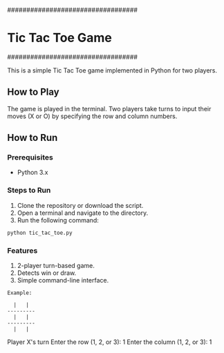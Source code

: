 ##################################
#      Tic Tac Toe Game       #
##################################


This is a simple Tic Tac Toe game implemented in Python for two players.

##  How to Play  ##

The game is played in the terminal. Two players take turns to input their moves (X or O) by specifying the row and column numbers.

##  How to Run  ##

###  Prerequisites  ###
- Python 3.x

###  Steps to Run  ###
1. Clone the repository or download the script.
2. Open a terminal and navigate to the directory.
3. Run the following command:

```bash
python tic_tac_toe.py
```
###  Features  ###
1. 2-player turn-based game.
2. Detects win or draw.
3. Simple command-line interface.
```
Example:

  |   |  
---------
  |   |  
---------
  |   |  
```
Player X's turn
Enter the row (1, 2, or 3): 1
Enter the column (1, 2, or 3): 1

